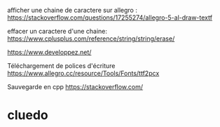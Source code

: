afficher une chaine de caractere sur allegro : 
https://stackoverflow.com/questions/17255274/allegro-5-al-draw-textf

effacer un caractere d'une chaine:
https://www.cplusplus.com/reference/string/string/erase/

https://www.developpez.net/

Téléchargement de polices d'écriture
https://www.allegro.cc/resource/Tools/Fonts/ttf2pcx

Sauvegarde en cpp
https://stackoverflow.com/
# cluedo
